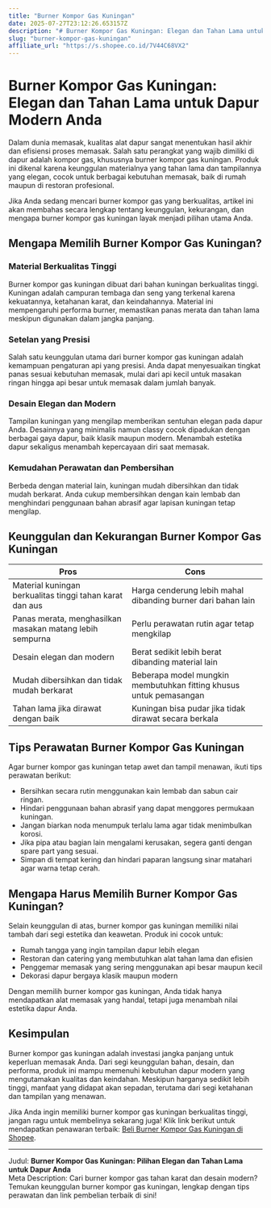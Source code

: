 ```yaml
---
title: "Burner Kompor Gas Kuningan"
date: 2025-07-27T23:12:26.653157Z
description: "# Burner Kompor Gas Kuningan: Elegan dan Tahan Lama untuk Dapur Modern Anda..."
slug: "burner-kompor-gas-kuningan"
affiliate_url: "https://s.shopee.co.id/7V44C68VX2"
---
```

# Burner Kompor Gas Kuningan: Elegan dan Tahan Lama untuk Dapur Modern Anda

Dalam dunia memasak, kualitas alat dapur sangat menentukan hasil akhir dan efisiensi proses memasak. Salah satu perangkat yang wajib dimiliki di dapur adalah kompor gas, khususnya burner kompor gas kuningan. Produk ini dikenal karena keunggulan materialnya yang tahan lama dan tampilannya yang elegan, cocok untuk berbagai kebutuhan memasak, baik di rumah maupun di restoran profesional.

Jika Anda sedang mencari burner kompor gas yang berkualitas, artikel ini akan membahas secara lengkap tentang keunggulan, kekurangan, dan mengapa burner kompor gas kuningan layak menjadi pilihan utama Anda.

## Mengapa Memilih Burner Kompor Gas Kuningan?

### Material Berkualitas Tinggi

Burner kompor gas kuningan dibuat dari bahan kuningan berkualitas tinggi. Kuningan adalah campuran tembaga dan seng yang terkenal karena kekuatannya, ketahanan karat, dan keindahannya. Material ini mempengaruhi performa burner, memastikan panas merata dan tahan lama meskipun digunakan dalam jangka panjang.

### Setelan yang Presisi

Salah satu keunggulan utama dari burner kompor gas kuningan adalah kemampuan pengaturan api yang presisi. Anda dapat menyesuaikan tingkat panas sesuai kebutuhan memasak, mulai dari api kecil untuk masakan ringan hingga api besar untuk memasak dalam jumlah banyak.

### Desain Elegan dan Modern

Tampilan kuningan yang mengilap memberikan sentuhan elegan pada dapur Anda. Desainnya yang minimalis namun classy cocok dipadukan dengan berbagai gaya dapur, baik klasik maupun modern. Menambah estetika dapur sekaligus menambah kepercayaan diri saat memasak.

### Kemudahan Perawatan dan Pembersihan

Berbeda dengan material lain, kuningan mudah dibersihkan dan tidak mudah berkarat. Anda cukup membersihkan dengan kain lembab dan menghindari penggunaan bahan abrasif agar lapisan kuningan tetap mengilap.

## Keunggulan dan Kekurangan Burner Kompor Gas Kuningan

| **Pros** | **Cons** |
| --- | --- |
| Material kuningan berkualitas tinggi tahan karat dan aus | Harga cenderung lebih mahal dibanding burner dari bahan lain |
| Panas merata, menghasilkan masakan matang lebih sempurna | Perlu perawatan rutin agar tetap mengkilap |
| Desain elegan dan modern | Berat sedikit lebih berat dibanding material lain |
| Mudah dibersihkan dan tidak mudah berkarat | Beberapa model mungkin membutuhkan fitting khusus untuk pemasangan |
| Tahan lama jika dirawat dengan baik | Kuningan bisa pudar jika tidak dirawat secara berkala |

## Tips Perawatan Burner Kompor Gas Kuningan

Agar burner kompor gas kuningan tetap awet dan tampil menawan, ikuti tips perawatan berikut:

- Bersihkan secara rutin menggunakan kain lembab dan sabun cair ringan.
- Hindari penggunaan bahan abrasif yang dapat menggores permukaan kuningan.
- Jangan biarkan noda menumpuk terlalu lama agar tidak menimbulkan korosi.
- Jika pipa atau bagian lain mengalami kerusakan, segera ganti dengan spare part yang sesuai.
- Simpan di tempat kering dan hindari paparan langsung sinar matahari agar warna tetap cerah.

## Mengapa Harus Memilih Burner Kompor Gas Kuningan?

Selain keunggulan di atas, burner kompor gas kuningan memiliki nilai tambah dari segi estetika dan keawetan. Produk ini cocok untuk:

- Rumah tangga yang ingin tampilan dapur lebih elegan
- Restoran dan catering yang membutuhkan alat tahan lama dan efisien
- Penggemar memasak yang sering menggunakan api besar maupun kecil
- Dekorasi dapur bergaya klasik maupun modern

Dengan memilih burner kompor gas kuningan, Anda tidak hanya mendapatkan alat memasak yang handal, tetapi juga menambah nilai estetika dapur Anda.

## Kesimpulan

Burner kompor gas kuningan adalah investasi jangka panjang untuk keperluan memasak Anda. Dari segi keunggulan bahan, desain, dan performa, produk ini mampu memenuhi kebutuhan dapur modern yang mengutamakan kualitas dan keindahan. Meskipun harganya sedikit lebih tinggi, manfaat yang didapat akan sepadan, terutama dari segi ketahanan dan tampilan yang menawan.

Jika Anda ingin memiliki burner kompor gas kuningan berkualitas tinggi, jangan ragu untuk membelinya sekarang juga! Klik link berikut untuk mendapatkan penawaran terbaik: [Beli Burner Kompor Gas Kuningan di Shopee](https://s.shopee.co.id/7V44C68VX2).

---

Judul: **Burner Kompor Gas Kuningan: Pilihan Elegan dan Tahan Lama untuk Dapur Anda**  
Meta Description: Cari burner kompor gas tahan karat dan desain modern? Temukan keunggulan burner kompor gas kuningan, lengkap dengan tips perawatan dan link pembelian terbaik di sini!